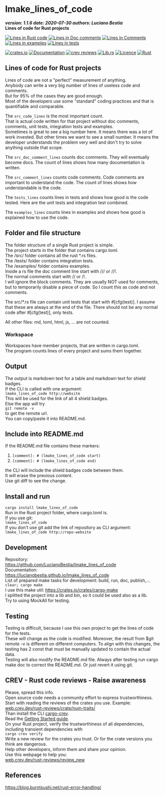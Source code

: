 [comment]: # (lmake_md_to_doc_comments segment start A)

# lmake_lines_of_code  

[comment]: # (lmake_cargo_toml_to_md start)

***version: 1.1.6  date: 2020-07-30 authors: Luciano Bestia***  
**Lines of code for Rust projects**

[comment]: # (lmake_cargo_toml_to_md end)

[comment]: # (lmake_lines_of_code start)
[![Lines in Rust code](https://img.shields.io/badge/Lines_in_Rust-365-green.svg)](https://github.com/LucianoBestia/lmake_lines_of_code/)
[![Lines in Doc comments](https://img.shields.io/badge/Lines_in_Doc_comments-269-blue.svg)](https://github.com/LucianoBestia/lmake_lines_of_code/)
[![Lines in Comments](https://img.shields.io/badge/Lines_in_comments-52-purple.svg)](https://github.com/LucianoBestia/lmake_lines_of_code/)
[![Lines in examples](https://img.shields.io/badge/Lines_in_examples-0-yellow.svg)](https://github.com/LucianoBestia/lmake_lines_of_code/)
[![Lines in tests](https://img.shields.io/badge/Lines_in_tests-91-orange.svg)](https://github.com/LucianoBestia/lmake_lines_of_code/)

[comment]: # (lmake_lines_of_code end)

[![crates.io](https://meritbadge.herokuapp.com/lmake_lines_of_code)](https://crates.io/crates/lmake_lines_of_code) [![Documentation](https://docs.rs/lmake_lines_of_code/badge.svg)](https://docs.rs/lmake_lines_of_code/) [![crev reviews](https://web.crev.dev/rust-reviews/badge/crev_count/lmake_lines_of_code.svg)](https://web.crev.dev/rust-reviews/crate/lmake_lines_of_code/) [![Lib.rs](https://img.shields.io/badge/Lib.rs-rust-orange.svg)](https://lib.rs/crates/lmake_lines_of_code/) [![Licence](https://img.shields.io/badge/license-MIT-blue.svg)](https://github.com/LucianoBestia/lmake_lines_of_code/blob/master/LICENSE) [![Rust](https://github.com/LucianoBestia/lmake_lines_of_code/workflows/RustAction/badge.svg)](https://github.com/LucianoBestia/lmake_lines_of_code/)

## Lines of code for Rust projects

Lines of code are not a "perfect" measurement of anything.\
Anybody can write a very big number of lines of useless code and comments.\
But for 95% of the cases they are good enough.\
Most of the developers use some "standard" coding practices and that is quantifiable and comparable.  

The `src_code_lines` is the most important count.\
That is actual code written for that project without  doc comments, comments, unit tests, integration tests and examples.\
Sometimes is great to see a big number here. It means there was a lot of work invested. But other times we want to see a small number. It means the developer understands the problem very well and don't try to solve anything outside that scope.  

The `src_doc_comment_lines` counts doc comments. They will eventually become docs. The count of lines shows how many documentation is written.  

The `src_comment_lines` counts code comments. Code comments are important to understand the code. The count of lines shows how understandable is the code.  

The `tests_lines` counts lines in tests and shows how good is the code tested. Here are the unit tests and integration test combined.  

The `examples_lines` counts lines in examples and shows how good is explained how to use the code.  

## Folder and file structure

The folder structure of a single Rust project is simple.\
The project starts in the folder that contains cargo.toml.\
The /src/ folder contains all the rust \*.rs files.\
The /tests/ folder contains integration tests.\
The /examples/ folder contains examples.\
Inside a rs file the doc comment line start with /// or //!.\
The normal comments start with // or /!.\
I will ignore the block comments. They are usually NOT used for comments, but to temporarily disable a piece of code. So I count this as code and not comments.  

The src/\*.rs file can contain unit tests that start with #[cfg(test)]. I assume that these are always at the end of the file. There should not be any normal code after #[cfg(test)], only tests.  

All other files: md, toml, html, js, ... are not counted.  

### Workspace

Workspaces have member projects, that are written in cargo.toml.\
The program counts lines of every project and sums them together.  

## Output

The output is markdown text for a table and markdown text for shield badges.\
If the CLI is called with one argument:  
`lmake_lines_of_code http://website`  
This will be used for the link of all 4 shield badges.  
Else the app will try  
`git remote -v`  
to get the remote url.  
You can copy/paste it into README.md.  

## Include into README.md

If the README.md file contains these markers:  

1. `[comment]: # (lmake_lines_of_code start)`  
2. `[comment]: # (lmake_lines_of_code end)`  

the CLI will include the shield badges code between them.  
It will erase the previous content.  
Use git diff to see the change.  

## Install and run

`cargo install lmake_lines_of_code`  
Run in the Rust project folder, where cargo.toml is.  
If you use git:  
`lmake_lines_of_code`  
If you don't use git add the link of repository as CLI argument:  
`lmake_lines_of_code http://repo-website`  

[comment]: # (lmake_md_to_doc_comments segment end A)

## Development

Repository:  
<https://github.com/LucianoBestia/lmake_lines_of_code>  
Documentation:\
<https://lucianobestia.github.io/lmake_lines_of_code>\
List of prepared make tasks for development: build, run, doc, publish,...\
`clear; cargo make`  
I use this make util: <https://crates.io/crates/cargo-make>  
I splitted the project into a lib and bin, so it could be used also as a lib.  
Try to using MockAll for testing.  

## Testing

Testing is difficult, because I use this own project to get the lines of code for the tests.  
These will change as the code is modified. Moreover, the result from $git remote -v is different on different computers. To align with this changes, the testing has 2 const that must be manually updated to contain the actual data.  
Testing will also modify the README.md file. Always after testing run cargo make doc to correct the README.md. Or just revert it using git.  

## CREV - Rust code reviews - Raise awareness

Please, spread this info.\
Open source code needs a community effort to express trustworthiness.\
Start with reading the reviews of the crates you use. Example:  
[web.crev.dev/rust-reviews/crate/num-traits/](https://web.crev.dev/rust-reviews/crate/num-traits/)  
Than install the CLI [cargo-crev](https://github.com/crev-dev/cargo-crev)\.  
Read the [Getting Started guide](https://github.com/crev-dev/cargo-crev/blob/master/cargo-crev/src/doc/getting_started.md).  
On your Rust project, verify the trustworthiness of all dependencies, including transient dependencies with  
`cargo crev verify`\
Write a new review for the crates you trust. Or for the crate versions you think are dangerous.\
Help other developers, inform them and share your opinion.\
Use this webpage to help you:  
[web.crev.dev/rust-reviews/review_new](https::/web.crev.dev/rust-reviews/review_new)  

## References

https://blog.burntsushi.net/rust-error-handling/
